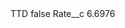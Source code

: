 <?xml version="1.0" encoding="UTF-8"?>
<CustomMetadata xmlns="http://soap.sforce.com/2006/04/metadata" xmlns:xsi="http://www.w3.org/2001/XMLSchema-instance" xmlns:xsd="http://www.w3.org/2001/XMLSchema">
    <label>TTD</label>
    <protected>false</protected>
    <values>
        <field>Rate__c</field>
        <value xsi:type="xsd:double">6.6976</value>
    </values>
</CustomMetadata>
